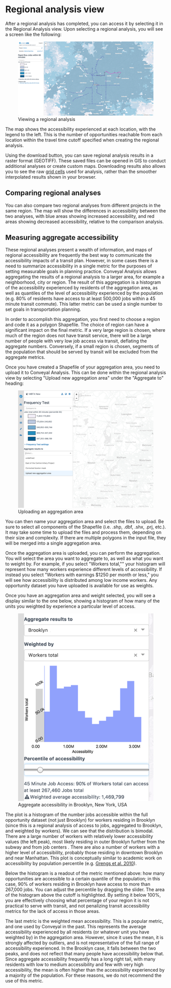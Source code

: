 # Regional analysis view

After a regional analysis has completed, you can access it by selecting it in the Regional Analysis view. Upon selecting a regional analysis, you will see a screen like the following:

<figure>
  <img src="../img/regional.png" />
  <figcaption>Viewing a regional analysis</figcaption>
</figure>

The map shows the accessibility experienced at each location, with the legend to the left. This is the number of opportunities reachable from each location within the travel time cutoff specified when creating the regional analysis.

Using the download button, you can save regional analysis results in a raster format (GEOTIFF). These saved files can be opened in GIS to conduct additional analyses or create custom maps. Downloading results also allows you to see the raw [grid cells](methodology.html#spatial-resolution) used for analysis, rather than the smoother interpolated results shown in your browser.

## Comparing regional analyses

You can also compare two regional analyses from different projects in the same region. The map will show the differences in accessibility between the two analyses, with blue areas showing increased accessibility, and red areas showing decreased accessibility, relative to the comparison analysis.

## Measuring aggregate accessibility
These regional analyses present a wealth of information, and maps of regional accessibility are frequently the best way to communicate the accessibility impacts of a transit plan. However, in some cases there is a need to summarize accessibility in a single metric for the purposes of setting measurable goals in planning practice. Conveyal Analysis allows aggregating the results of a regional analysis to a larger area, for example a neighborhood, city or region. The result of this aggregation is a histogram of the accessibility experienced by residents of the aggregation area, as well as quantiles of the level of accessibility experienced by the population (e.g. 80% of residents have access to at least 500,000 jobs within a 45 minute transit commute). This latter metric can be used a single number to set goals in transportation planning.

In order to accomplish this aggregation, you first need to choose a region and code it as a polygon Shapefile. The choice of region can have a significant impact on the final metric. If a very large region is chosen, where much of the region does not have transit service, there will be a large number of people with very low job access via transit, deflating the aggregate numbers. Conversely, if a small region is chosen, segments of the population that should be served by transit will be excluded from the aggregate metrics.

Once you have created a Shapefile of your aggregation area, you need to upload it to Conveyal Analysis.
This can be done within the regional analysis view by selecting "Upload new aggregation area" under
the "Aggregate to" heading:

<figure>
  <img src="../img/upload-aggregation-area.png" />
  <figcaption>Uploading an aggregation area</figcaption>
</figure>

You can then name your aggregation area and select the files to upload. Be sure to select all components of the Shapefile (i.e. .shp, .dbf, .shx, .prj, etc.). It may take some time to upload the files and process them, depending on their size and complexity. If there are multiple polygons in the input file, they will be merged into a single aggregation area.

Once the aggregation area is uploaded, you can perform the aggregation. You will select the area you want to aggregate to, as well as what you want to weight by. For example, if you select "Workers total,"" your histogram will represent how many workers experience different levels of accessibility. If instead you select "Workers with earnings $1250 per month or less," you will see how accessibility is distributed among low income workers. Any opportunity dataset you have uploaded is available for use as weights.

Once you have an aggregation area and weight selected, you will see a display similar to the one below, showing a histogram of how many of the units you weighted by experience a particular level of access.

<figure>
  <img src="../img/aggregate-accessibility.png" />
  <figcaption>Aggregate accessibility in Brooklyn, New York, USA</figcaption>
</figure>

The plot is a histogram of the number jobs accessible within the full opportunity dataset (not just Brooklyn) for workers residing in Brooklyn (since this is a regional analysis of access to jobs, aggregated to Brooklyn, and weighted by workers). We can see that the distribution is bimodal. There are a large number of workers with relatively lower accessibility values (the left peak),  most likely residing in outer Brooklyn further from the subway and from job centers . There are also  a number of workers with a higher level of accessibility, probably those residing in downtown Brooklyn  and near Manhattan. This plot is conceptually similar to academic work on accessibility by population percentile (e.g. [Grengs et al. 2010](http://journals.sagepub.com/doi/10.1177/0739456X10363278)).

Below the histogram is a readout of the metric mentioned above: how many opportunities are accessible to a certain quantile of the population; in this case, 90% of workers residing in Brooklyn have access to more than 267,000 jobs. You can adjust the percentile by dragging the slider. The area of the histogram above the cutoff is highlighted. By setting it below 100%, you are effectively choosing what percentage
of your region it is not practical to serve with transit, and not penalizing transit accessibility metrics for the lack of access in those areas.

The last metric is the weighted mean accessibility. This is a popular metric, and one used by Conveyal in the past. This represents the average accessibility experienced by all residents (or whatever unit you have weighted by) in the aggregation area. However, since it uses the mean, it is strongly affected  by outliers, and is not representative of the full range of accessibility experienced. In the Brooklyn case, it falls between the two peaks, and does not reflect that many people have accessibility below that. Since aggregate accessibility frequently has a long right tail, with many residents with low to medium accessibility and few with very high accessibility, the mean is often higher than the accessibility experienced by a majority of the population. For these reasons, we do not recommend the use of this metric.
